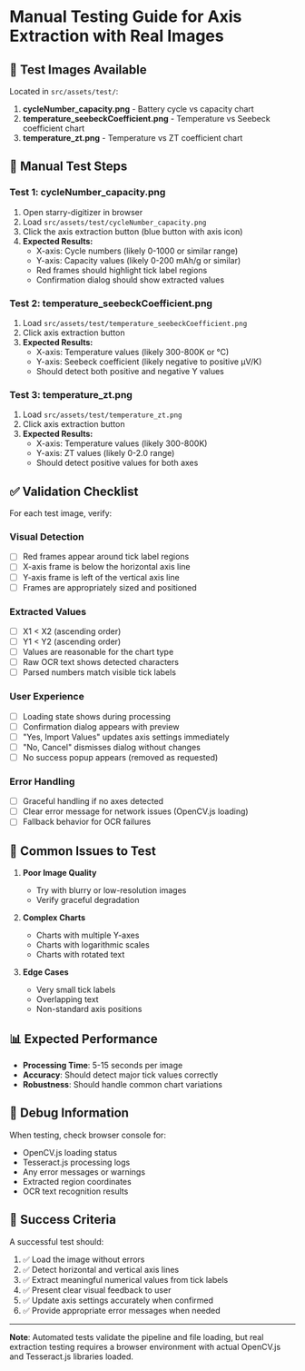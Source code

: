 # Manual Testing Guide for Axis Extraction with Real Images

## 🎯 Test Images Available

Located in `src/assets/test/`:
1. **cycleNumber_capacity.png** - Battery cycle vs capacity chart
2. **temperature_seebeckCoefficient.png** - Temperature vs Seebeck coefficient chart  
3. **temperature_zt.png** - Temperature vs ZT coefficient chart

## 🧪 Manual Test Steps

### Test 1: cycleNumber_capacity.png
1. Open starry-digitizer in browser
2. Load `src/assets/test/cycleNumber_capacity.png`
3. Click the axis extraction button (blue button with axis icon)
4. **Expected Results:**
   - X-axis: Cycle numbers (likely 0-1000 or similar range)
   - Y-axis: Capacity values (likely 0-200 mAh/g or similar)
   - Red frames should highlight tick label regions
   - Confirmation dialog should show extracted values

### Test 2: temperature_seebeckCoefficient.png  
1. Load `src/assets/test/temperature_seebeckCoefficient.png`
2. Click axis extraction button
3. **Expected Results:**
   - X-axis: Temperature values (likely 300-800K or °C)
   - Y-axis: Seebeck coefficient (likely negative to positive μV/K)
   - Should detect both positive and negative Y values

### Test 3: temperature_zt.png
1. Load `src/assets/test/temperature_zt.png`  
2. Click axis extraction button
3. **Expected Results:**
   - X-axis: Temperature values (likely 300-800K)
   - Y-axis: ZT values (likely 0-2.0 range)
   - Should detect positive values for both axes

## ✅ Validation Checklist

For each test image, verify:

### Visual Detection
- [ ] Red frames appear around tick label regions
- [ ] X-axis frame is below the horizontal axis line
- [ ] Y-axis frame is left of the vertical axis line
- [ ] Frames are appropriately sized and positioned

### Extracted Values
- [ ] X1 < X2 (ascending order)
- [ ] Y1 < Y2 (ascending order) 
- [ ] Values are reasonable for the chart type
- [ ] Raw OCR text shows detected characters
- [ ] Parsed numbers match visible tick labels

### User Experience
- [ ] Loading state shows during processing
- [ ] Confirmation dialog appears with preview
- [ ] "Yes, Import Values" updates axis settings immediately
- [ ] "No, Cancel" dismisses dialog without changes
- [ ] No success popup appears (removed as requested)

### Error Handling
- [ ] Graceful handling if no axes detected
- [ ] Clear error message for network issues (OpenCV.js loading)
- [ ] Fallback behavior for OCR failures

## 🐛 Common Issues to Test

1. **Poor Image Quality**
   - Try with blurry or low-resolution images
   - Verify graceful degradation

2. **Complex Charts**
   - Charts with multiple Y-axes
   - Charts with logarithmic scales
   - Charts with rotated text

3. **Edge Cases**
   - Very small tick labels
   - Overlapping text
   - Non-standard axis positions

## 📊 Expected Performance

- **Processing Time**: 5-15 seconds per image
- **Accuracy**: Should detect major tick values correctly
- **Robustness**: Should handle common chart variations

## 🔧 Debug Information

When testing, check browser console for:
- OpenCV.js loading status
- Tesseract.js processing logs  
- Any error messages or warnings
- Extracted region coordinates
- OCR text recognition results

## 🎯 Success Criteria

A successful test should:
1. ✅ Load the image without errors
2. ✅ Detect horizontal and vertical axis lines
3. ✅ Extract meaningful numerical values from tick labels
4. ✅ Present clear visual feedback to user
5. ✅ Update axis settings accurately when confirmed
6. ✅ Provide appropriate error messages when needed

---

**Note**: Automated tests validate the pipeline and file loading, but real extraction testing requires a browser environment with actual OpenCV.js and Tesseract.js libraries loaded.